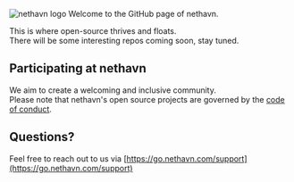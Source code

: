 ![nethavn logo](https://adm.nethavn.com/static/brand/logo.svg)
Welcome to the GitHub page of nethavn. 

This is where open-source thrives and floats. <br>
There will be some interesting repos coming soon, stay tuned. 

## Participating at nethavn

We aim to create a welcoming and inclusive community. <br>
Please note that nethavn's open source projects are governed by the [code of conduct](https://github.com/nethavn/.github/blob/main/code-of-conduct.md).

## Questions?

Feel free to reach out to us via [https://go.nethavn.com/support](https://go.nethavn.com/support)
